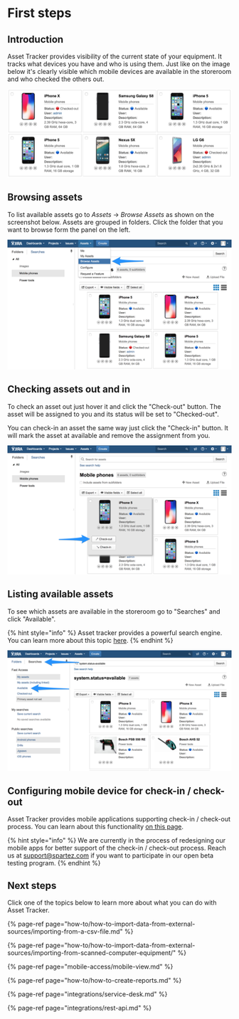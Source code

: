 # First steps

## Introduction

Asset Tracker provides visibility of the current state of your equipment. It tracks what devices you have and who is using them. Just like on the image below it's clearly visible which mobile devices are available in the storeroom and who checked the others out.

![](.gitbook/assets/image%20%2811%29.png)

## Browsing assets

To list available assets go to _Assets_ → _Browse Assets_ as shown on the screenshot below. Assets are grouped in folders. Click the folder that you want to browse form the panel on the left. 

![](.gitbook/assets/image%20%281%29.png)

## Checking assets out and in

To check an asset out just hover it and click the "Check-out" button. The asset will be assigned to you and its status will be set to "Checked-out".

You can check-in an asset the same way just click the "Check-in" button. It will mark the asset at available and remove the assignment from you.

![](.gitbook/assets/image%20%2826%29.png)

## Listing available assets

To see which assets are available in the storeroom go to "Searches" and click "Available".

{% hint style="info" %}
Asset tracker provides a powerful search engine. You can learn more about this topic [here](searching/).
{% endhint %}

![](.gitbook/assets/image%20%2847%29.png)

## Configuring mobile device for check-in / check-out

Asset Tracker provides mobile applications supporting check-in / check-out process. You can learn about this functionality [on this page](how-to/how-to-define-and-execute-pre-packaged-operation-sequences-on-assets/invoking-operation-sequences-by-scanning-asset-label.md).

{% hint style="info" %}
We are currently in the process of redesigning our mobile apps for better support of the check-in / check-out process. Reach us at [support@spartez.com](mailto:support@spartez.com) if you want to participate in our open beta testing program.
{% endhint %}

## Next steps

Click one of the topics below to learn more about what you can do with Asset Tracker.

{% page-ref page="how-to/how-to-import-data-from-external-sources/importing-from-a-csv-file.md" %}

{% page-ref page="how-to/how-to-import-data-from-external-sources/importing-from-scanned-computer-equipment/" %}

{% page-ref page="mobile-access/mobile-view.md" %}

{% page-ref page="how-to/how-to-create-reports.md" %}

{% page-ref page="integrations/service-desk.md" %}

{% page-ref page="integrations/rest-api.md" %}



